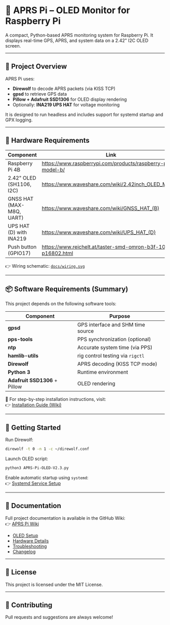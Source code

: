 # 📡 APRS Pi – OLED Monitor for Raspberry Pi

A compact, Python-based APRS monitoring system for Raspberry Pi. It displays real-time GPS, APRS, and system data on a 2.42" I2C OLED screen.

---

## 🧭 Project Overview

APRS Pi uses:
- **Direwolf** to decode APRS packets (via KISS TCP)
- **gpsd** to retrieve GPS data
- **Pillow + Adafruit SSD1306** for OLED display rendering
- Optionally: **INA219 UPS HAT** for voltage monitoring

It is designed to run headless and includes support for systemd startup and GPX logging.

---

## 🧱 Hardware Requirements

| Component                    | Link                                                                 |
|-----------------------------|----------------------------------------------------------------------|
| Raspberry Pi 4B             | https://www.raspberrypi.com/products/raspberry-pi-4-model-b/         |
| 2.42" OLED (SH1106, I2C)    | https://www.waveshare.com/wiki/2.42inch_OLED_Module                  |
| GNSS HAT (MAX-M8Q, UART)    | https://www.waveshare.com/wiki/GNSS_HAT_(B)                          |
| UPS HAT (D) with INA219     | https://www.waveshare.com/wiki/UPS_HAT_(D)                           |
| Push button (GPIO17)        | https://www.reichelt.at/taster-smd-omron-b3f-1000-p16802.html        |

👉 Wiring schematic: [`docs/wiring.svg`](docs/wiring.svg)

---

## 📦 Software Requirements (Summary)

This project depends on the following software tools:

| Component         | Purpose                            |
|------------------|------------------------------------|
| **gpsd**          | GPS interface and SHM time source  |
| **pps-tools**     | PPS synchronization (optional)     |
| **ntp**           | Accurate system time (via PPS)     |
| **hamlib-utils**  | rig control testing via `rigctl`   |
| **Direwolf**      | APRS decoding (KISS TCP mode)      |
| **Python 3**      | Runtime environment                |
| **Adafruit SSD1306** + Pillow | OLED rendering         |

📖 For step-by-step installation instructions, visit:  
👉 [Installation Guide (Wiki)](https://github.com/brikbrik94/APRS-Pi/wiki/Installation)

---

## 🚀 Getting Started

Run Direwolf:

```bash
direwolf -t 0 -n 1 -c ~/direwolf.conf
```

Launch OLED script:

```bash
python3 APRS-Pi-OLED-V2.3.py
```

Enable automatic startup using `systemd`:  
👉 [Systemd Service Setup](https://github.com/brikbrik94/APRS-Pi/wiki/Systemd-Service)

---

## 📖 Documentation

Full project documentation is available in the GitHub Wiki:  
👉 [APRS Pi Wiki](https://github.com/brikbrik94/APRS-Pi/wiki)

- [OLED Setup](https://github.com/brikbrik94/APRS-Pi/wiki/OLED-Pages)
- [Hardware Details](https://github.com/brikbrik94/APRS-Pi/wiki/Hardware-Setup)
- [Troubleshooting](https://github.com/brikbrik94/APRS-Pi/wiki/Troubleshooting)
- [Changelog](https://github.com/brikbrik94/APRS-Pi/wiki/Changelog)

---

## 📜 License

This project is licensed under the MIT License.

---

## 🤝 Contributing

Pull requests and suggestions are always welcome!
